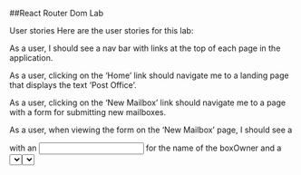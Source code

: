 ##React Router Dom Lab

User stories
Here are the user stories for this lab:

As a user, I should see a nav bar with links at the top of each page in the application.

As a user, clicking on the ‘Home’ link should navigate me to a landing page that displays the text ‘Post Office’.

As a user, clicking on the ‘New Mailbox’ link should navigate me to a page with a form for submitting new mailboxes.

As a user, when viewing the form on the ‘New Mailbox’ page, I should see a <form> with an <input> for the name of the boxOwner and a <select> menu for the boxSize. The <select> menu should include three options: ‘Small’, ‘Medium’, and ‘Large’.

As a user, I should not be required to select a box number when creating a new mailbox. When a new mailbox is created, it should be assigned a box number, or _id, automatically. This number should increment based on the number of mailboxes that already exist.

As a user, when I submit a the ‘New Mailbox’ form, I should be redirected to the ‘Mailboxes’ page (/mailboxes) where I will see the newly created mailbox added to the list.

As a user, clicking on the ‘Mailboxes’ link should navigate me to a ‘Mailboxes’ page.

As a user, when viewing the ‘Mailboxes’ page, I should be able to see a list of all the existing mailboxes. Each mailbox in the list should be a square container with a box number _id.

As a user, when viewing the ‘Mailboxes’ list page, I want to be able to click on a mailbox, and be directed to a mailbox details page.

As a user, when viewing the details page, I should see details about a specific mailbox. The details should include the box number (_id), the name of the box owner, and the box size.

As a user, I should see the message ‘Mailbox Not Found!’ if I navigate to the details page for a mailbox that does not exist.